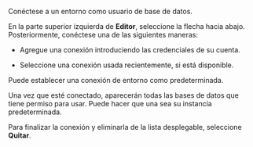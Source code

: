 Conéctese a un entorno como usuario de base de datos.

En la parte superior izquierda de **Editor**, seleccione la flecha hacia abajo. Posteriormente, conéctese una de las siguientes maneras:

-   Agregue una conexión introduciendo las credenciales de su cuenta.

-   Seleccione una conexión usada recientemente, si está disponible.

Puede establecer una conexión de entorno como predeterminada.

Una vez que esté conectado, aparecerán todas las bases de datos que tiene permiso para usar. Puede hacer que una sea su instancia predeterminada.

Para finalizar la conexión y eliminarla de la lista desplegable, seleccione **Quitar**.
